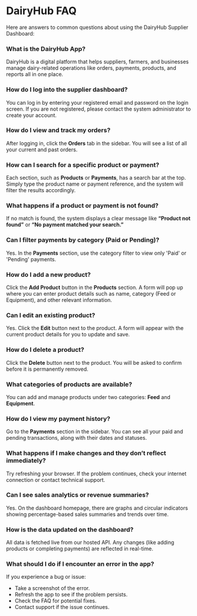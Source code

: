 # DairyHub  FAQ

Here are answers to common questions about using the DairyHub Supplier Dashboard:


### What is the DairyHub App?  
DairyHub is a digital platform that helps suppliers, farmers, and businesses manage dairy-related operations like orders, payments, products, and reports all in one place.


### How do I log into the supplier dashboard?  
You can log in by entering your registered email and password on the login screen. If you are not registered, please contact the system administrator to create your account.


### How do I view and track my orders?  
After logging in, click the **Orders** tab in the sidebar. You will see a list of all your current and past orders.


### How can I search for a specific product or payment?  
Each section, such as **Products** or **Payments**, has a search bar at the top. Simply type the product name or payment reference, and the system will filter the results accordingly.



### What happens if a product or payment is not found?  
If no match is found, the system displays a clear message like **“Product not found”** or **“No payment matched your search.”**


### Can I filter payments by category (Paid or Pending)?  
Yes. In the **Payments** section, use the category filter to view only 'Paid' or 'Pending' payments.


### How do I add a new product?  
Click the **Add Product** button in the **Products** section. A form will pop up where you can enter product details such as name, category (Feed or Equipment), and other relevant information.


### Can I edit an existing product?  
Yes. Click the **Edit** button next to the product. A form will appear with the current product details for you to update and save.


### How do I delete a product?  
Click the **Delete** button next to the product. You will be asked to confirm before it is permanently removed.


### What categories of products are available?  
You can add and manage products under two categories: **Feed** and **Equipment**.



### How do I view my payment history?  
Go to the **Payments** section in the sidebar. You can see all your paid and pending transactions, along with their dates and statuses.



### What happens if I make changes and they don’t reflect immediately?  
Try refreshing your browser. If the problem continues, check your internet connection or contact technical support.



### Can I see sales analytics or revenue summaries?  
Yes. On the dashboard homepage, there are graphs and circular indicators showing percentage-based sales summaries and trends over time.


### How is the data updated on the dashboard?  
All data is fetched live from our hosted API. Any changes (like adding products or completing payments) are reflected in real-time.

### What should I do if I encounter an error in the app?  
If you experience a bug or issue:
- Take a screenshot of the error.
- Refresh the app to see if the problem persists.
- Check the FAQ for potential fixes.
- Contact support if the issue continues.


